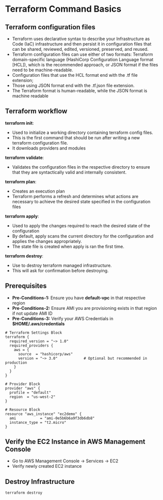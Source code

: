 # Terraform Command Basics

## Terraform configuration files
   - Terraform uses declarative syntax to describe your Infrastructure as Code (IaC) infrastructure
   and then persist it in configuration files that can be shared, reviewed, edited, versioned,
   preserved, and reused.
   - Terraform configuration files can use either of two formats: Terraform domain-specific
   language (HashiCorp Configuration Language format [HCL]), which is the recommended
   approach, or JSON format if the files need to be machine-readable.
   - Configuration files that use the HCL format end with the .tf file extension;
   - Those using JSON format end with the .tf.json file extension.
   - The Terraform format is human-readable, while the JSON format is machine readable


## Terraform workflow 
**terraform init**:
  - Used to initialize a working directory containing terraform config files. 
  - This is the first command that should be run after writing a new terraform configuration file. 
  - It downloads providers and modules

**terraform validate**:
  - Validates the configuration files in the respective directory to ensure that they are syntactically valid and internally consistent.

**terraform plan**:
  - Creates an execution plan 
  - Terraform performs a refresh and determines what actions are necessary to achieve the desired state specified in the configuration files

**terraform apply**:
  - Used to apply the changes required to reach the desired state of the configuration 
  - By default, apply scans the current directory for the configuration and applies the changes appropriately.
  - The state file is created when apply is ran the first time.

**terraform destroy**:
 - Use to destroy terraform managed infrastructure.
 - This will ask for confirmation before destroying.    

## Prerequisites
- **Pre-Conditions-1:** Ensure you have **default-vpc** in that respective region
- **Pre-Conditions-2:** Ensure AMI you are provisioning exists in that region if not update AMI ID
- **Pre-Conditions-3:** Verify your AWS Credentials in **$HOME/.aws/credentials**

```
# Terraform Settings Block
terraform {
  required_version = "~> 1.0"
  required_providers {
    aws = {
      source  = "hashicorp/aws"
      version = "~> 3.0"            # Optional but recommended in production
    }
  }
}

# Provider Block
provider "aws" {
  profile = "default"
  region  = "us-west-2"
}

# Resource Block
resource "aws_instance" "ec2demo" {
  ami           = "ami-0e5b6b6a9f3db6db8"
  instance_type = "t2.micro"
}
```



## Verify the EC2 Instance in AWS Management Console
- Go to AWS Management Console -> Services -> EC2
- Verify newly created EC2 instance


## Destroy Infrastructure
    terraform destroy
